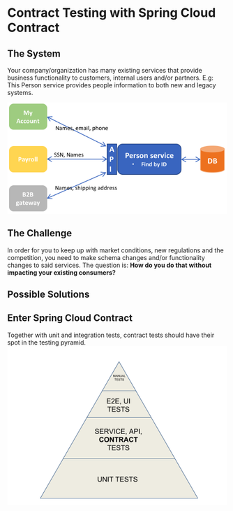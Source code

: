 # Contract Testing with Spring Cloud Contract

## The System
Your company/organization has many existing services that provide business functionality to customers, internal users and/or partners.
E.g: This Person service provides people information to both new and legacy systems.

![The System](TheSystem.png)

## The Challenge
In order for you to keep up with market conditions, new regulations and the competition, you need to make schema changes and/or functionality changes to said services.
The question is: __How do you do that without impacting your existing consumers?__

## Possible Solutions

## Enter Spring Cloud Contract

Together with unit and integration tests, contract tests should have their spot in the testing pyramid.
![Test Pyramid](testing_pyramid.png)
